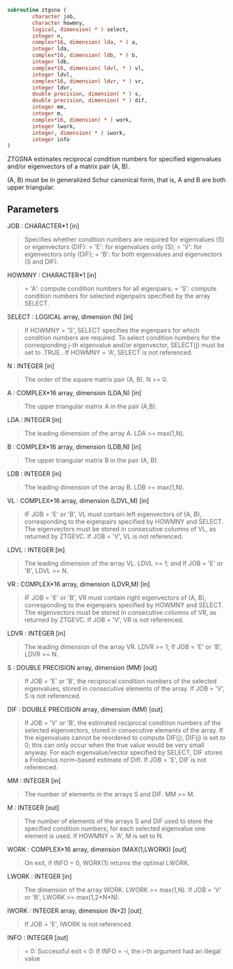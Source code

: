 ```fortran
subroutine ztgsna (
        character job,
        character howmny,
        logical, dimension( * ) select,
        integer n,
        complex*16, dimension( lda, * ) a,
        integer lda,
        complex*16, dimension( ldb, * ) b,
        integer ldb,
        complex*16, dimension( ldvl, * ) vl,
        integer ldvl,
        complex*16, dimension( ldvr, * ) vr,
        integer ldvr,
        double precision, dimension( * ) s,
        double precision, dimension( * ) dif,
        integer mm,
        integer m,
        complex*16, dimension( * ) work,
        integer lwork,
        integer, dimension( * ) iwork,
        integer info
)
```

ZTGSNA estimates reciprocal condition numbers for specified
eigenvalues and/or eigenvectors of a matrix pair (A, B).

(A, B) must be in generalized Schur canonical form, that is, A and
B are both upper triangular.

## Parameters
JOB : CHARACTER\*1 [in]
> Specifies whether condition numbers are required for
> eigenvalues (S) or eigenvectors (DIF):
> = 'E': for eigenvalues only (S);
> = 'V': for eigenvectors only (DIF);
> = 'B': for both eigenvalues and eigenvectors (S and DIF).

HOWMNY : CHARACTER\*1 [in]
> = 'A': compute condition numbers for all eigenpairs;
> = 'S': compute condition numbers for selected eigenpairs
> specified by the array SELECT.

SELECT : LOGICAL array, dimension (N) [in]
> If HOWMNY = 'S', SELECT specifies the eigenpairs for which
> condition numbers are required. To select condition numbers
> for the corresponding j-th eigenvalue and/or eigenvector,
> SELECT(j) must be set to .TRUE..
> If HOWMNY = 'A', SELECT is not referenced.

N : INTEGER [in]
> The order of the square matrix pair (A, B). N >= 0.

A : COMPLEX\*16 array, dimension (LDA,N) [in]
> The upper triangular matrix A in the pair (A,B).

LDA : INTEGER [in]
> The leading dimension of the array A. LDA >= max(1,N).

B : COMPLEX\*16 array, dimension (LDB,N) [in]
> The upper triangular matrix B in the pair (A, B).

LDB : INTEGER [in]
> The leading dimension of the array B. LDB >= max(1,N).

VL : COMPLEX\*16 array, dimension (LDVL,M) [in]
> IF JOB = 'E' or 'B', VL must contain left eigenvectors of
> (A, B), corresponding to the eigenpairs specified by HOWMNY
> and SELECT.  The eigenvectors must be stored in consecutive
> columns of VL, as returned by ZTGEVC.
> If JOB = 'V', VL is not referenced.

LDVL : INTEGER [in]
> The leading dimension of the array VL. LDVL >= 1; and
> If JOB = 'E' or 'B', LDVL >= N.

VR : COMPLEX\*16 array, dimension (LDVR,M) [in]
> IF JOB = 'E' or 'B', VR must contain right eigenvectors of
> (A, B), corresponding to the eigenpairs specified by HOWMNY
> and SELECT.  The eigenvectors must be stored in consecutive
> columns of VR, as returned by ZTGEVC.
> If JOB = 'V', VR is not referenced.

LDVR : INTEGER [in]
> The leading dimension of the array VR. LDVR >= 1;
> If JOB = 'E' or 'B', LDVR >= N.

S : DOUBLE PRECISION array, dimension (MM) [out]
> If JOB = 'E' or 'B', the reciprocal condition numbers of the
> selected eigenvalues, stored in consecutive elements of the
> array.
> If JOB = 'V', S is not referenced.

DIF : DOUBLE PRECISION array, dimension (MM) [out]
> If JOB = 'V' or 'B', the estimated reciprocal condition
> numbers of the selected eigenvectors, stored in consecutive
> elements of the array.
> If the eigenvalues cannot be reordered to compute DIF(j),
> DIF(j) is set to 0; this can only occur when the true value
> would be very small anyway.
> For each eigenvalue/vector specified by SELECT, DIF stores
> a Frobenius norm-based estimate of Difl.
> If JOB = 'E', DIF is not referenced.

MM : INTEGER [in]
> The number of elements in the arrays S and DIF. MM >= M.

M : INTEGER [out]
> The number of elements of the arrays S and DIF used to store
> the specified condition numbers; for each selected eigenvalue
> one element is used. If HOWMNY = 'A', M is set to N.

WORK : COMPLEX\*16 array, dimension (MAX(1,LWORK)) [out]
> On exit, if INFO = 0, WORK(1) returns the optimal LWORK.

LWORK : INTEGER [in]
> The dimension of the array WORK. LWORK >= max(1,N).
> If JOB = 'V' or 'B', LWORK >= max(1,2\*N\*N).

IWORK : INTEGER array, dimension (N+2) [out]
> If JOB = 'E', IWORK is not referenced.

INFO : INTEGER [out]
> = 0: Successful exit
> < 0: If INFO = -i, the i-th argument had an illegal value
